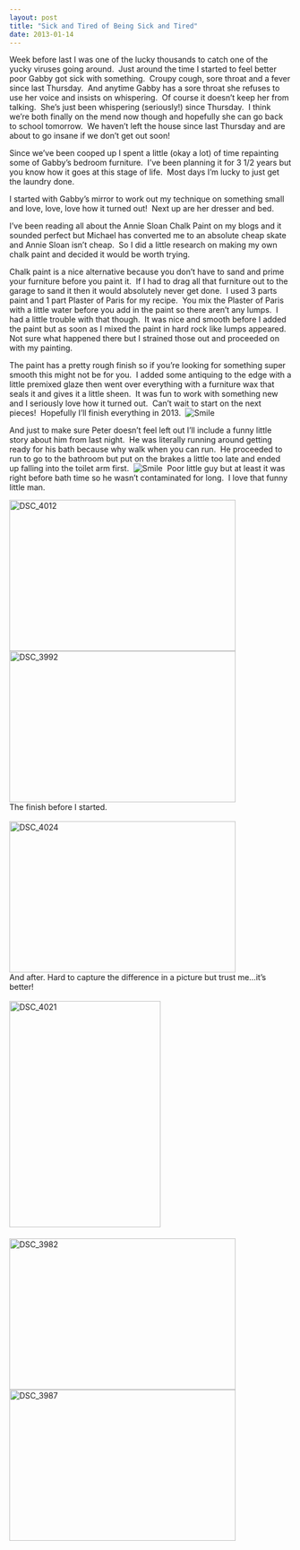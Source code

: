 ```yaml
---
layout: post
title: "Sick and Tired of Being Sick and Tired"
date: 2013-01-14
---
```


<p>Week before last I was one of the lucky thousands to catch one of the yucky viruses going around.&#160; Just around the time I started to feel better poor Gabby got sick with something.&#160; Croupy cough, sore throat and a fever since last Thursday.&#160; And anytime Gabby has a sore throat she refuses to use her voice and insists on whispering.&#160; Of course it doesn’t keep her from talking.&#160; She’s just been whispering (seriously!) since Thursday.&#160; I think we’re both finally on the mend now though and hopefully she can go back to school tomorrow.&#160; We haven’t left the house since last Thursday and are about to go insane if we don’t get out soon!&#160;&#160; </p>  <p>Since we’ve been cooped up I spent a little (okay a lot) of time repainting some of Gabby’s bedroom furniture.&#160; I’ve been planning it for 3 1/2 years but you know how it goes at this stage of life.&#160; Most days I’m lucky to just get the laundry done.&#160; </p>  <p>I started with Gabby’s mirror to work out my technique on something small and love, love, love how it turned out!&#160; Next up are her dresser and bed.&#160; </p>  <p>I’ve been reading all about the Annie Sloan Chalk Paint on my blogs and it sounded perfect but Michael has converted me to an absolute cheap skate and Annie Sloan isn’t cheap.&#160; So I did a little research on making my own chalk paint and decided it would be worth trying.&#160; </p>  <p>Chalk paint is a nice alternative because you don’t have to sand and prime your furniture before you paint it.&#160; If I had to drag all that furniture out to the garage to sand it then it would absolutely never get done.&#160; I used 3 parts paint and 1 part Plaster of Paris for my recipe.&#160; You mix the Plaster of Paris with a little water before you add in the paint so there aren’t any lumps.&#160; I had a little trouble with that though.&#160; It was nice and smooth before I added the paint but as soon as I mixed the paint in hard rock like lumps appeared.&#160; Not sure what happened there but I strained those out and proceeded on with my painting.&#160; </p>  <p>The paint has a pretty rough finish so if you’re looking for something super smooth this might not be for you.&#160; I added some antiquing to the edge with a little premixed glaze then went over everything with a furniture wax that seals it and gives it a little sheen.&#160; It was fun to work with something new and I seriously love how it turned out.&#160; Can’t wait to start on the next pieces!&#160; Hopefully I’ll finish everything in 2013.&#160; <img style="border-bottom-style: none; border-left-style: none; border-top-style: none; border-right-style: none" class="wlEmoticon wlEmoticon-smile" alt="Smile" src="http://www.thepaladinos.com/image.axd?picture=Windows-Live-Writer/Sick-and-Tired-of-Being-Sick-and-Tired/2EC9CA7D/wlEmoticon-smile.png" />&#160; </p>  <p>And just to make sure Peter doesn’t feel left out I’ll include a funny little story about him from last night.&#160; He was literally running around getting ready for his bath because why walk when you can run.&#160; He proceeded to run to go to the bathroom but put on the brakes a little too late and ended up falling into the toilet arm first.&#160; <img style="border-bottom-style: none; border-left-style: none; border-top-style: none; border-right-style: none" class="wlEmoticon wlEmoticon-smile" alt="Smile" src="http://www.thepaladinos.com/image.axd?picture=Windows-Live-Writer/Sick-and-Tired-of-Being-Sick-and-Tired/2EC9CA7D/wlEmoticon-smile.png" />&#160; Poor little guy but at least it was right before bath time so he wasn’t contaminated for long.&#160; I love that funny little man.</p>  <p><a href="http://www.thepaladinos.com/image.axd?picture=Windows-Live-Writer/Sick-and-Tired-of-Being-Sick-and-Tired/0BE908CD/DSC_4012.jpg" target="_blank"><img style="background-image: none; border-right-width: 0px; padding-left: 0px; padding-right: 0px; display: inline; border-top-width: 0px; border-bottom-width: 0px; border-left-width: 0px; padding-top: 0px" title="DSC_4012" border="0" alt="DSC_4012" src="http://www.thepaladinos.com/image.axd?picture=Windows-Live-Writer/Sick-and-Tired-of-Being-Sick-and-Tired/0BC97EDA/DSC_4012_thumb.jpg" width="404" height="270" /></a><a href="http://www.thepaladinos.com/image.axd?picture=Windows-Live-Writer/Sick-and-Tired-of-Being-Sick-and-Tired/01785A7A/DSC_3992.jpg" target="_blank"><img style="background-image: none; border-bottom: 0px; border-left: 0px; margin: 0px; padding-left: 0px; padding-right: 0px; display: inline; border-top: 0px; border-right: 0px; padding-top: 0px" title="DSC_3992" border="0" alt="DSC_3992" src="http://www.thepaladinos.com/image.axd?picture=Windows-Live-Writer/Sick-and-Tired-of-Being-Sick-and-Tired/23B06600/DSC_3992_thumb.jpg" width="404" height="270" /></a>    <br />The finish before I started.    <br />    <br /><a href="http://www.thepaladinos.com/image.axd?picture=Windows-Live-Writer/Sick-and-Tired-of-Being-Sick-and-Tired/2F46233F/DSC_4024.jpg" target="_blank"><img style="background-image: none; border-right-width: 0px; padding-left: 0px; padding-right: 0px; display: inline; border-top-width: 0px; border-bottom-width: 0px; border-left-width: 0px; padding-top: 0px" title="DSC_4024" border="0" alt="DSC_4024" src="http://www.thepaladinos.com/image.axd?picture=Windows-Live-Writer/Sick-and-Tired-of-Being-Sick-and-Tired/65974B4E/DSC_4024_thumb.jpg" width="404" height="270" /></a>    <br />And after. Hard to capture the difference in a picture but trust me…it’s better!    <br />    <br /><a href="http://www.thepaladinos.com/image.axd?picture=Windows-Live-Writer/Sick-and-Tired-of-Being-Sick-and-Tired/66037E43/DSC_4021.jpg" target="_blank"><img style="background-image: none; border-bottom: 0px; border-left: 0px; margin: 0px; padding-left: 0px; padding-right: 0px; display: inline; border-top: 0px; border-right: 0px; padding-top: 0px" title="DSC_4021" border="0" alt="DSC_4021" src="http://www.thepaladinos.com/image.axd?picture=Windows-Live-Writer/Sick-and-Tired-of-Being-Sick-and-Tired/7271A16C/DSC_4021_thumb.jpg" width="270" height="404" /></a>&#160; <br />    <br /><a href="http://www.thepaladinos.com/image.axd?picture=Windows-Live-Writer/Sick-and-Tired-of-Being-Sick-and-Tired/40E633D7/DSC_3982.jpg" target="_blank"><img style="background-image: none; border-bottom: 0px; border-left: 0px; margin: 0px; padding-left: 0px; padding-right: 0px; display: inline; border-top: 0px; border-right: 0px; padding-top: 0px" title="DSC_3982" border="0" alt="DSC_3982" src="http://www.thepaladinos.com/image.axd?picture=Windows-Live-Writer/Sick-and-Tired-of-Being-Sick-and-Tired/69D148E0/DSC_3982_thumb.jpg" width="404" height="270" /></a><a href="http://www.thepaladinos.com/image.axd?picture=Windows-Live-Writer/Sick-and-Tired-of-Being-Sick-and-Tired/5141AB90/DSC_3987.jpg" target="_blank"><img style="background-image: none; border-bottom: 0px; border-left: 0px; padding-left: 0px; padding-right: 0px; display: inline; border-top: 0px; border-right: 0px; padding-top: 0px" title="DSC_3987" border="0" alt="DSC_3987" src="http://www.thepaladinos.com/image.axd?picture=Windows-Live-Writer/Sick-and-Tired-of-Being-Sick-and-Tired/0C095467/DSC_3987_thumb.jpg" width="404" height="270" /></a></p>
